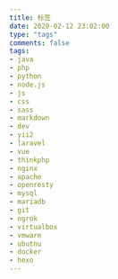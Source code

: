 ```yaml
---
title: 标签
date: 2020-02-12 23:02:00
type: "tags"
comments: false
tags:
- java
- php
- python
- node.js
- js
- css
- sass
- markdown
- dev
- yii2
- laravel
- vue
- thinkphp
- nginx
- apache
- openresty
- mysql
- mariadb
- git
- ngrok
- virtualbox
- vmware
- ubutnu
- docker
- hexo
---
```

